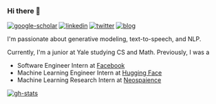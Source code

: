 ### Hi there 👋

<!--
**jaketae/jaketae** is a ✨ _special_ ✨ repository because its `README.md` (this file) appears on your GitHub profile.

Here are some ideas to get you started:

- 🔭 I’m currently working on ...
- 🌱 I’m currently learning ...
- 👯 I’m looking to collaborate on ...
- 🤔 I’m looking for help with ...
- 💬 Ask me about ...
- 📫 How to reach me: ...
- 😄 Pronouns: ...
- ⚡ Fun fact: ...
-->

[![google-scholar](https://img.shields.io/badge/google%20scholar-black?&logo=google-scholar&logoColor=white&link=https://scholar.google.com/citations?user=6qnAUTMAAAAJ&hl=en)](https://scholar.google.com/citations?user=6qnAUTMAAAAJ&hl=en)
[![linkedin](https://img.shields.io/badge/linkedin-black?logo=Linkedin&logoColor=white&link=https://www.linkedin.com/in/jaketae/)](https://www.linkedin.com/in/jaketae/)
[![twitter](https://img.shields.io/badge/twitter-black?logo=twitter&logoColor=white&link=https://twitter.com/jaesung.tae)](https://twitter.com/jaesung.tae)
[![blog](https://img.shields.io/badge/blog-black?logo=jekyll&logoColor=white&link=https://jaketae.github.io)](https://jaketae.github.io)

I'm passionate about generative modeling, text-to-speech, and NLP.

Currently, I'm a junior at Yale studying CS and Math. Previously, I was a

* Software Engineer Intern at [Facebook](https://about.meta.com)
* Machine Learning Engineer Intern at [Hugging Face](https://huggingface.co)
* Machine Learning Research Intern at [Neospaience](https://neosapience.com)

[![gh-stats](https://github-readme-stats.vercel.app/api?username=jaketae&show_icons=true&hide=commits&count_private=true&theme=transparent)](https://github.com/jaketae)




